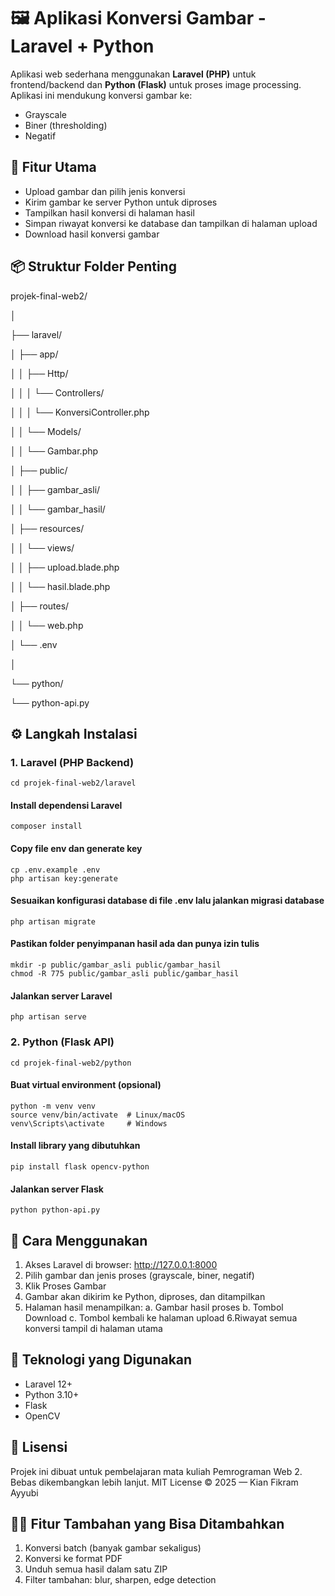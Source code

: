 # 🖼️ Aplikasi Konversi Gambar - Laravel + Python

Aplikasi web sederhana menggunakan **Laravel (PHP)** untuk frontend/backend dan **Python (Flask)** untuk proses image processing. Aplikasi ini mendukung konversi gambar ke:

- Grayscale
- Biner (thresholding)
- Negatif

## 📁 Fitur Utama

- Upload gambar dan pilih jenis konversi
- Kirim gambar ke server Python untuk diproses
- Tampilkan hasil konversi di halaman hasil
- Simpan riwayat konversi ke database dan tampilkan di halaman upload
- Download hasil konversi gambar

## 📦 Struktur Folder Penting

projek-final-web2/

│

├── laravel/

│ ├── app/

│ │ ├── Http/

│ │ │ └── Controllers/

│ │ │ └── KonversiController.php

│ │ └── Models/

│ │ └── Gambar.php

│ ├── public/

│ │ ├── gambar_asli/

│ │ └── gambar_hasil/

│ ├── resources/

│ │ └── views/

│ │ ├── upload.blade.php

│ │ └── hasil.blade.php

│ ├── routes/

│ │ └── web.php

│ └── .env

│

└── python/

└── python-api.py


## ⚙️ Langkah Instalasi

### 1. Laravel (PHP Backend)

```
cd projek-final-web2/laravel
```

#### Install dependensi Laravel
```
composer install
```

#### Copy file env dan generate key
```
cp .env.example .env
php artisan key:generate
```

#### Sesuaikan konfigurasi database di file .env lalu jalankan migrasi database
```
php artisan migrate
```

#### Pastikan folder penyimpanan hasil ada dan punya izin tulis
```
mkdir -p public/gambar_asli public/gambar_hasil
chmod -R 775 public/gambar_asli public/gambar_hasil
```

#### Jalankan server Laravel
```
php artisan serve
```

### 2. Python (Flask API)

```
cd projek-final-web2/python
```

#### Buat virtual environment (opsional)
```
python -m venv venv
source venv/bin/activate  # Linux/macOS
venv\Scripts\activate     # Windows
```

#### Install library yang dibutuhkan
```
pip install flask opencv-python
```

#### Jalankan server Flask
```
python python-api.py
```

## 🚀 Cara Menggunakan

1. Akses Laravel di browser: http://127.0.0.1:8000
2. Pilih gambar dan jenis proses (grayscale, biner, negatif)
3. Klik Proses Gambar
4. Gambar akan dikirim ke Python, diproses, dan ditampilkan
5. Halaman hasil menampilkan:
  a. Gambar hasil proses
  b. Tombol Download
  c. Tombol kembali ke halaman upload
6.Riwayat semua konversi tampil di halaman utama

## 🧠 Teknologi yang Digunakan

- Laravel 12+
- Python 3.10+
- Flask
- OpenCV

## 📜 Lisensi

Projek ini dibuat untuk pembelajaran mata kuliah Pemrograman Web 2. Bebas dikembangkan lebih lanjut.
MIT License © 2025 — Kian Fikram Ayyubi

## 🙋‍♀️ Fitur Tambahan yang Bisa Ditambahkan

1. Konversi batch (banyak gambar sekaligus)
2. Konversi ke format PDF
3. Unduh semua hasil dalam satu ZIP
4. Filter tambahan: blur, sharpen, edge detection

